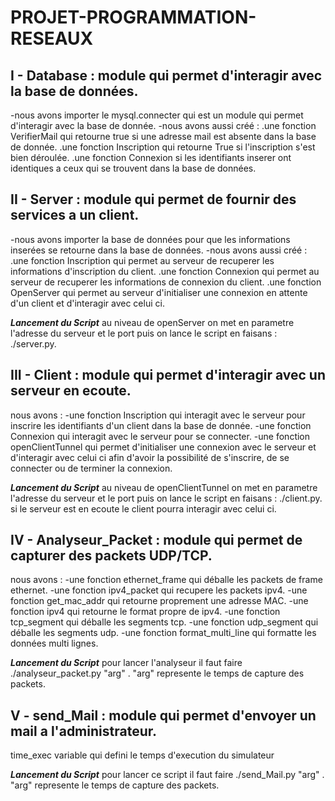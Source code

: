 # PROJET-PROGRAMMATION-RESEAUX
I - Database : module qui permet d'interagir avec la base de données.
--------------

-nous avons importer le mysql.connecter qui est un module qui permet d'interagir avec la base de donnée.
-nous avons aussi créé :
.une fonction VerifierMail qui retourne true si une adresse mail est absente dans la base de donnée.
.une fonction Inscription qui retourne True si l'inscription s'est bien déroulée.
.une fonction Connexion si les identifiants inserer ont identiques a ceux qui se trouvent dans la base de données.

II - Server : module qui permet de fournir des services a un client.
-------------
-nous avons importer la base de données pour que les informations inserées se retourne dans la base de données.
-nous avons aussi créé :
.une fonction Inscription qui permet au serveur de recuperer les informations d'inscription du client.
.une fonction Connexion qui permet au serveur de recuperer les informations de connexion du client.
.une fonction OpenServer qui permet au serveur d'initialiser une connexion en attente d'un client et d'interagir avec celui ci.

*****Lancement du Script*****
au niveau de openServer on met en parametre l'adresse du serveur et le port puis on lance le script en faisans : ./server.py.

III - Client : module qui permet d'interagir avec un serveur en ecoute.
--------------
nous avons :
-une fonction Inscription qui interagit avec le serveur pour inscrire les identifiants d'un client dans la base de donnée.
-une fonction Connexion qui interagit avec le serveur pour se connecter.
-une fonction openClientTunnel qui permet d'initialiser une connexion avec le serveur et d'interagir avec celui ci afin d'avoir la possibilité de s'inscrire, de se connecter ou de terminer la connexion.

*****Lancement du Script*****
au niveau de openClientTunnel  on met en parametre l'adresse du serveur et le port  puis on lance le script en faisans : ./client.py.
si le serveur est en ecoute le client pourra interagir avec celui ci.

IV - Analyseur_Packet : module qui permet de capturer des packets UDP/TCP.
----------------------
nous avons :
-une fonction ethernet_frame qui déballe les packets de frame ethernet.
-une fonction ipv4_packet qui recupere les packets ipv4.
-une fonction get_mac_addr qui retourne proprement une adresse MAC.
-une fonction ipv4 qui retourne le format propre de ipv4.
-une fonction tcp_segment qui déballe les segments tcp.
-une fonction udp_segment qui déballe les segments udp.
-une fonction format_multi_line qui formatte les données multi lignes.

*****Lancement du Script*****
pour lancer l'analyseur il faut faire ./analyseur_packet.py "arg" .
 "arg" represente le temps de capture des packets.

V - send_Mail : module qui permet d'envoyer un mail a l'administrateur.
---------------
time_exec variable qui defini le temps d'execution du simulateur

*****Lancement du Script*****
pour lancer ce script il faut faire ./send_Mail.py "arg" .
 "arg" represente le temps de capture des packets.